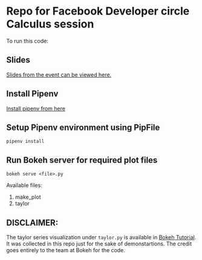 # Repo for Facebook Developer circle Calculus session
To run this code:

## Slides
[Slides from the event can be viewed here.](https://docs.google.com/presentation/d/1IYglVXs2H_tmKEmcb66YeCNi1je6eUaZyutEszrwFy0/edit#slide=id.g73172d8047_0_426)

## Install Pipenv
[Install pipenv from here](https://github.com/pypa/pipenv)

## Setup Pipenv environment using PipFile
```pipenv install```

## Run Bokeh server for required plot files
```bokeh serve <file>.py```

Available files:
1. make_plot
2. taylor

## DISCLAIMER:
The taylor series visualization under ```taylor.py``` is available in [Bokeh
Tutorial](https://github.com/bokeh/bokeh/blob/master/examples/app/taylor.py). It
was collected in this repo just for the sake of demonstartions. The credit goes
entirely to the team at Bokeh for the code.